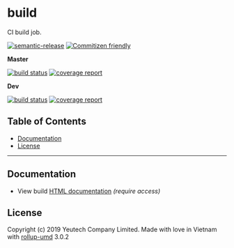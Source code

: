 # build

CI build job.

[![semantic-release](https://img.shields.io/badge/%20%20%F0%9F%93%A6%F0%9F%9A%80-semantic--release-e10079.svg)](https://github.com/semantic-release/semantic-release)
[![Commitizen friendly](https://img.shields.io/badge/commitizen-friendly-brightgreen.svg)](http://commitizen.github.io/cz-cli/)

**Master**

[![build status](https://module.kopaxgroup.com/rollup-umd/build/badges/master/build.svg)](https://module.kopaxgroup.com/rollup-umd/build/commits/master)
[![coverage report](https://module.kopaxgroup.com/rollup-umd/build/badges/master/coverage.svg)](https://module.kopaxgroup.com/rollup-umd/build/commits/master)

**Dev**

[![build status](https://module.kopaxgroup.com/rollup-umd/build/badges/dev/build.svg)](https://module.kopaxgroup.com/rollup-umd/build/commits/dev)
[![coverage report](https://module.kopaxgroup.com/rollup-umd/build/badges/dev/coverage.svg)](https://module.kopaxgroup.com/rollup-umd/build/commits/dev)


## Table of Contents

  - [Documentation](#documentation)
  - [License](#license)

---
  
## Documentation

  - View build [HTML documentation](https://dka.yeutech.com/build) *(require access)*

## License

Copyright (c) 2019 Yeutech Company Limited. Made with love in Vietnam with [rollup-umd](https://module.kopaxgroup.com/dev-tools/rollup-umd/tags/v3.0.2) 3.0.2
